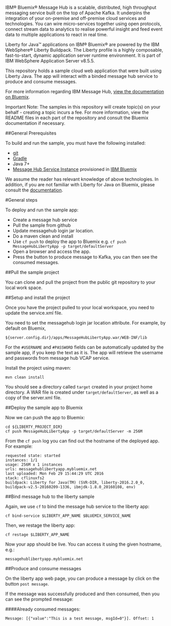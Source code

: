 IBM® Bluemix® Message Hub is a scalable, distributed, high throughput messaging service built on the top of Apache Kafka. It underpins the integration of your on-premise and off-premise cloud services and technologies. You can wire micro-services together using open protocols, connect stream data to analytics to realise powerful insight and feed event data to multiple applications to react in real time.

Liberty for Java™ applications on IBM® Bluemix® are powered by the IBM WebSphere® Liberty Buildpack. The Liberty profile is a highly composable, fast-to-start, dynamic application server runtime environment. It is part of IBM WebSphere Application Server v8.5.5.

This repository holds a sample cloud web application that were built using Liberty Java. The app will interact with a binded message hub service to produce and consume messages. 

For more information regarding IBM Message Hub, [view the documentation on Bluemix](https://www.ng.bluemix.net/docs/services/MessageHub/index.html).

Important Note: The samples in this repository will create topic(s) on your behalf - creating a topic incurs a fee. For more information, view the README files in each part of the repository and consult the Bluemix documentation if necessary.

##General Prerequisites

To build and run the sample, you must have the following installed:

* [git](https://git-scm.com/)
* [Gradle](https://gradle.org/)
* Java 7+
* [Message Hub Service Instance](https://console.ng.bluemix.net/catalog/services/message-hub/) provisioned in [IBM Bluemix](https://console.ng.bluemix.net/)

We assume the reader has relevant knowledge of above technologies. In addition, if you are not familiar with Liberty for Java on Bluemix, please consult the [documentation](https://console.ng.bluemix.net/docs/starters/liberty/index.html#liberty).

#General steps

To deploy and run the sample app: 
* Create a message hub service
* Pull the sample from github
* Update messagehub login jar location.
* Do a maven clean and install
* Use `cf push` to deploy the app to Bluemix e.g. `cf push MessageHubLibertyApp -p target/defaultServer`
* Open a browser and access the app.
* Press the button to produce message to Kafka, you can then see the consumed messages.

##Pull the sample project

You can clone and pull the project from the public git repository to your local work space.

##Setup and install the project

Once you have the project pulled to your local workspace, you need to update the service.xml file. 

You need to set the messagehub login jar location attribute. For example, by default on Bluemix,
```shell
${server.config.dir}/apps/MessageHubLibertyApp.war/WEB-INF/lib
 ```

For the `#USERNAME` and `#PASSWORD` fields can be automatically updated by the sample app, if you keep the text as it is. The app will retrieve the username and passwords from message hub VCAP service.  

Install the project using maven:
```shell
mvn clean install
 ```

You should see a directory called `target` created in your project home directory. A WAR file is created under `target/defaultServer`, as well as a copy of the server.xml file.

##Deploy the sample app to Bluemix

Now we can push the app to Bluemix:
```shell
cd ${LIBERTY_PROJECT_DIR}
cf push MessageHubLibertyApp -p target/defaultServer -m 256M
 ```

From the `cf push` log you can find out the hostname of the deployed app. For example:
```shell
requested state: started
instances: 1/1
usage: 256M x 1 instances
urls: messagehublibertyapp.mybluemix.net
last uploaded: Mon Feb 29 15:44:29 UTC 2016
stack: cflinuxfs2
buildpack: Liberty for Java(TM) (SVR-DIR, liberty-2016.2.0_0, buildpack-v2.5-20160209-1336, ibmjdk-1.8.0_20160108, env)
 ```

##Bind message hub to the liberty sample

Again, we use `cf` to bind the message hub service to the liberty app:
```shell
cf bind-service $LIBERTY_APP_NAME $BLUEMIX_SERVICE_NAME
 ```
Then, we restage the liberty app:
```shell
cf restage $LIBERTY_APP_NAME
 ```
Now your app should be live. You can access it using the given hostname, e.g.:
```shell
messagehublibertyapp.mybluemix.net
 ```

##Produce and consume messages

On the liberty app web page, you can produce a message by click on the button `post message`.

If the message was successfully produced and then consumed, then you can see the prompted message:

####Already consumed messages:
```shell
Message: [{"value":"This is a test message, msgId=0"}]. Offset: 1
 ```

